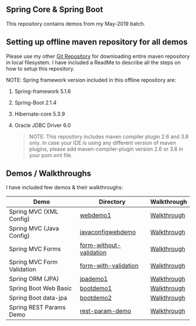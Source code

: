 ## Spring Core & Spring Boot

This repository contains demos from my May-2019 batch.

## Setting up offline maven repository for all demos

Please use my other [Git Repository](https://github.com/mahendra-shinde/maven-repo-springboot) for downloading entire maven repository in local filesystem. 
I have included a ReadMe to describe all the steps on how to setup this repository.

NOTE: Spring framework version included in this offline repository are:
        
  1.  Spring-framework 5.1.6
  2.  Spring-Boot 2.1.4
  3.  Hibernate-core 5.3.9
  4.  Oracle JDBC Driver 6.0

      > NOTE:
      This repository includes maven compiler plugin 2.6 and 3.8 only.
      In case your IDE is using any different version of maven plugins, please 
      add maven-compiler-plugin version 2.6 or 3.8 in your pom.xml file.


## Demos / Walkthroughs

I have included few demos & their walkthroughs:

Demo | Directory | Walkthrough 
-----|-----------|------------
Spring MVC (XML Config) | [webdemo1](webdemo1/) | [Walkthrough](spring-mvc-steps1.md)
Spring MVC (Java Config)| [javaconfigwebdemo](javaconfigwebdemo/) | [Walkthrough](java-config-webmvc-steps.md)
Spring MVC Forms | [form-without-validation](form-without-validation/) | [Walkthrough](spring-mvc-forms-steps.md)
Spring MVC Form Validation | [form-with-validation](form-with-validation/) | [Walkthrough](mvc-validation-steps.md)
Spring ORM (JPA) | [jpademo1](jpademo1/) | [Walkthrough](spring-jpa-steps.md)
Spring Boot Web Basic | [bootdemo1](bootdemo1/) | [Walkthrough](spring-boot-web-steps.md)
Spring Boot data-jpa | [bootdemo2](bootdemo2/) | [Walkthrough](spring-boot-data-jpa-steps.md)
Spring REST Params Demo  | [rest-param-demo](rest-param-demo/) | [Walkthrough](spring-rest-path-vs-request-param.md)
